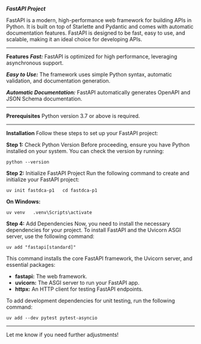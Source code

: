 

***FastAPI Project***


FastAPI is a modern, high-performance web framework for building APIs in Python. It is built on top of Starlette and Pydantic and comes with automatic documentation features. FastAPI is designed to be fast, easy to use, and scalable, making it an ideal choice for developing APIs.

---

**Features**
***Fast:*** FastAPI is optimized for high performance, leveraging asynchronous support.

***Easy to Use:*** The framework uses simple Python syntax, automatic validation, and documentation generation.

***Automatic Documentation:*** FastAPI automatically generates OpenAPI and JSON Schema documentation.

---

**Prerequisites**
Python version 3.7 or above is required.

---

**Installation**
Follow these steps to set up your FastAPI project:

**Step 1:** Check Python Version
Before proceeding, ensure you have Python installed on your system. You can check the version by running:

`python --version`

**Step 2:** Initialize FastAPI Project
Run the following command to create and initialize your FastAPI project:

`uv init fastdca-p1  
cd fastdca-p1  
`

**On Windows:**

`uv venv  
.venv\Scripts\activate`

**Step 4:** Add Dependencies
Now, you need to install the necessary dependencies for your project. To install FastAPI and the Uvicorn ASGI server, use the following command:

`uv add "fastapi[standard]"`

This command installs the core FastAPI framework, the Uvicorn server, and essential packages:

* **fastapi:** The web framework.
* **uvicorn:** The ASGI server to run your FastAPI app.
* **httpx:** An HTTP client for testing FastAPI endpoints.

To add development dependencies for unit testing, run the following command:

`uv add --dev pytest pytest-asyncio`

---

Let me know if you need further adjustments!
